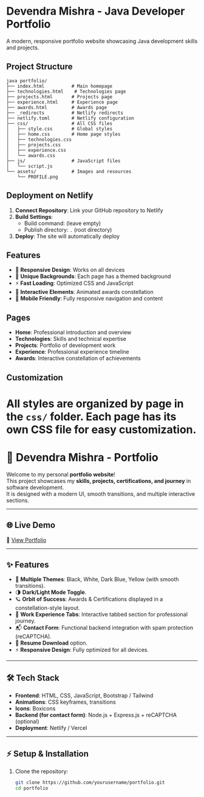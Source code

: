 
# Devendra Mishra - Java Developer Portfolio

A modern, responsive portfolio website showcasing Java development skills and projects.

## Project Structure

```
java portfolio/
├── index.html          # Main homepage
├── technologies.html    # Technologies page
├── projects.html       # Projects page
├── experience.html     # Experience page
├── awards.html         # Awards page
├── _redirects          # Netlify redirects
├── netlify.toml        # Netlify configuration
├── css/                # All CSS files
│   ├── style.css       # Global styles
│   ├── home.css        # Home page styles
│   ├── technologies.css
│   ├── projects.css
│   ├── experience.css
│   └── awards.css
├── js/                 # JavaScript files
│   └── script.js
└── assets/             # Images and resources
    └── PROFILE.png
```

## Deployment on Netlify

1. **Connect Repository**: Link your GitHub repository to Netlify
2. **Build Settings**:
   - Build command: (leave empty)
   - Publish directory: `.` (root directory)
3. **Deploy**: The site will automatically deploy

## Features

- 🌟 **Responsive Design**: Works on all devices
- 🎨 **Unique Backgrounds**: Each page has a themed background
- ⚡ **Fast Loading**: Optimized CSS and JavaScript
- 🎯 **Interactive Elements**: Animated awards constellation
- 📱 **Mobile Friendly**: Fully responsive navigation and content

## Pages

- **Home**: Professional introduction and overview
- **Technologies**: Skills and technical expertise
- **Projects**: Portfolio of development work
- **Experience**: Professional experience timeline
- **Awards**: Interactive constellation of achievements

## Customization

All styles are organized by page in the `css/` folder. Each page has its own CSS file for easy customization.
=======
# 🚀 Devendra Mishra - Portfolio

Welcome to my personal **portfolio website**!  
This project showcases my **skills, projects, certifications, and journey** in software development.  
It is designed with a modern UI, smooth transitions, and multiple interactive sections.

---

## 🌐 Live Demo
🔗 [View Portfolio](https://devportfo1io.netlify.app/)

---

## ✨ Features
- 🎨 **Multiple Themes**: Black, White, Dark Blue, Yellow (with smooth transitions).
- 🌗 **Dark/Light Mode Toggle**.
- 🪐 **Orbit of Success**: Awards & Certifications displayed in a constellation-style layout.
- 📂 **Work Experience Tabs**: Interactive tabbed section for professional journey.
- 📬 **Contact Form**: Functional backend integration with spam protection (reCAPTCHA).
- 📄 **Resume Download** option.
- ⚡ **Responsive Design**: Fully optimized for all devices.

---

## 🛠️ Tech Stack
- **Frontend**: HTML, CSS, JavaScript, Bootstrap / Tailwind
- **Animations**: CSS keyframes, transitions
- **Icons**: Boxicons
- **Backend (for contact form)**: Node.js + Express.js + reCAPTCHA (optional)
- **Deployment**: Netlify / Vercel
---

## ⚡ Setup & Installation
1. Clone the repository:
   ```bash
   git clone https://github.com/yourusername/portfolio.git
   cd portfolio

